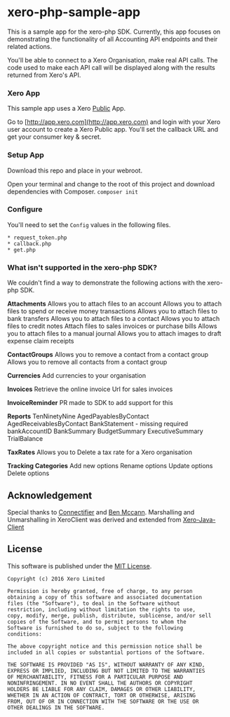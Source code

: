 # xero-php-sample-app

This is a sample app for the xero-php SDK. Currently, this app focuses on demonstrating the functionality of all Accounting API endpoints and their related actions.  

You'll be able to connect to a Xero Organisation, make real API calls. The code used to make each API call will be displayed along with the results returned from Xero's API.

### Xero App
This sample app uses a Xero [Public](http://developer.xero.com/documentation/auth-and-limits/public-applications/) App.

Go to [http://app.xero.com](http://app.xero.com) and login with your Xero user account to create a Xero Public app. You'll set the callback URL and get your consumer key & secret.

### Setup App
Download this repo and place in your webroot.

Open your terminal and change to the root of this project and download dependencies with Composer.
`composer init`

### Configure
You'll need to set the `Config` values in the following files.

	* request_token.php
	* callback.php
	* get.php

### What isn't supported in the xero-php SDK?
We couldn't find a way to demonstrate the following actions with the xero-php SDK.

**Attachments**
Allows you to attach files to an account
Allows you to attach files to spend or receive money transactions
Allows you to attach files to bank transfers
Allows you to attach files to a contact
Allows you to attach files to credit notes
Attach files to sales invoices or purchase bills
Allows you to attach files to a manual journal
Allows you to attach images to draft expense claim receipts 

**ContactGroups**
Allows you to remove a contact from a contact group
Allows you to remove all contacts from a contact group

**Currencies**
Add currencies to your organisation

**Invoices**
Retrieve the online invoice Url for sales invoices 

**InvoiceReminder**
PR made to SDK to add support for this

**Reports**
TenNinetyNine
AgedPayablesByContact
AgedReceivablesByContact
BankStatement - missing required bankAccountID
BankSummary
BudgetSummary
ExecutiveSummary
TrialBalance

**TaxRates**
Allows you to Delete a tax rate for a Xero organisation

**Tracking Categories**
Add new  options 
Rename  options 
Update  options 
Delete  options

## Acknowledgement

Special thanks to [Connectifier](https://github.com/connectifier) and [Ben Mccann](https://github.com/benmccann).  Marshalling and Unmarshalling in XeroClient was derived and extended from [Xero-Java-Client](https://github.com/connectifier/xero-java-client)
  

## License

This software is published under the [MIT License](http://en.wikipedia.org/wiki/MIT_License).

	Copyright (c) 2016 Xero Limited

	Permission is hereby granted, free of charge, to any person
	obtaining a copy of this software and associated documentation
	files (the "Software"), to deal in the Software without
	restriction, including without limitation the rights to use,
	copy, modify, merge, publish, distribute, sublicense, and/or sell
	copies of the Software, and to permit persons to whom the
	Software is furnished to do so, subject to the following
	conditions:

	The above copyright notice and this permission notice shall be
	included in all copies or substantial portions of the Software.

	THE SOFTWARE IS PROVIDED "AS IS", WITHOUT WARRANTY OF ANY KIND,
	EXPRESS OR IMPLIED, INCLUDING BUT NOT LIMITED TO THE WARRANTIES
	OF MERCHANTABILITY, FITNESS FOR A PARTICULAR PURPOSE AND
	NONINFRINGEMENT. IN NO EVENT SHALL THE AUTHORS OR COPYRIGHT
	HOLDERS BE LIABLE FOR ANY CLAIM, DAMAGES OR OTHER LIABILITY,
	WHETHER IN AN ACTION OF CONTRACT, TORT OR OTHERWISE, ARISING
	FROM, OUT OF OR IN CONNECTION WITH THE SOFTWARE OR THE USE OR
	OTHER DEALINGS IN THE SOFTWARE.
